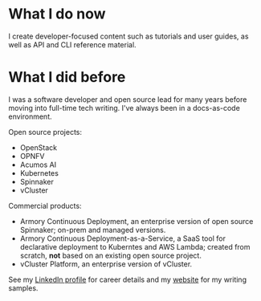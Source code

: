
<!--
**aimeeu/aimeeu** is a ✨ _special_ ✨ repository because its `README.md` (this file) appears on your GitHub profile.

Here are some ideas to get you started:

- 🔭 I’m currently working on ...
- 🌱 I’m currently learning ...
- 👯 I’m looking to collaborate on ...
- 🤔 I’m looking for help with ...
- 💬 Ask me about ...
- 📫 How to reach me: ...
- 😄 Pronouns: ...
- ⚡ Fun fact: ...
-->
# What I do now

I create developer-focused content such as tutorials and user guides, as well as API and CLI reference material. 

# What I did before

I was a software developer and open source lead for many years before moving into full-time tech writing. I've always been in a docs-as-code environment.

Open source projects:
- OpenStack
- OPNFV
- Acumos AI
- Kubernetes
- Spinnaker
- vCluster

 Commercial products: 
 - Armory Continuous Deployment, an enterprise version of open source Spinnaker; on-prem and managed versions.
 - Armory Continuous Deployment-as-a-Service, a SaaS tool for declarative deployment to Kuberntes and AWS Lambda; created from scratch, **not** based on an existing open source project.
 - vCluster Platform, an enterprise version of vCluster.


  See my [LinkedIn profile](https://www.linkedin.com/in/aimee-ukasick/) for career details and my [website](https://aimeeukasick.net/docs/samples/) for my writing samples. 
